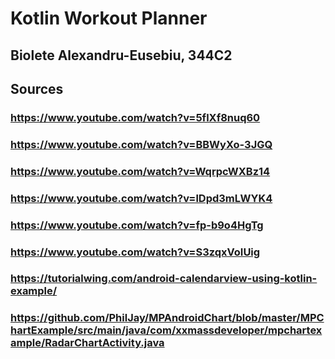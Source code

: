 # Kotlin Workout Planner
## Biolete Alexandru-Eusebiu, 344C2

## Sources
### https://www.youtube.com/watch?v=5flXf8nuq60
### https://www.youtube.com/watch?v=BBWyXo-3JGQ
### https://www.youtube.com/watch?v=WqrpcWXBz14
### https://www.youtube.com/watch?v=lDpd3mLWYK4
### https://www.youtube.com/watch?v=fp-b9o4HgTg
### https://www.youtube.com/watch?v=S3zqxVoIUig
### https://tutorialwing.com/android-calendarview-using-kotlin-example/
### https://github.com/PhilJay/MPAndroidChart/blob/master/MPChartExample/src/main/java/com/xxmassdeveloper/mpchartexample/RadarChartActivity.java